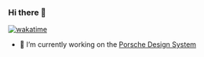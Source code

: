 ### Hi there 👋

[![wakatime](https://wakatime.com/badge/user/88838aff-6f6e-4eeb-9382-450aa80ff968.svg)](https://wakatime.com/@88838aff-6f6e-4eeb-9382-450aa80ff968)

- 🔭 I’m currently working on the [Porsche Design System](https://designsystem.porsche.com/v2/#)

<!--
**SetupCoding/SetupCoding** is a ✨ _special_ ✨ repository because its `README.md` (this file) appears on your GitHub profile.

Here are some ideas to get you started:

- 🔭 I’m currently working on ...
- 🌱 I’m currently learning ...
- 👯 I’m looking to collaborate on ...
- 🤔 I’m looking for help with ...
- 💬 Ask me about ...
- 📫 How to reach me: ...
- 😄 Pronouns: ...
- ⚡ Fun fact: ...
-->
